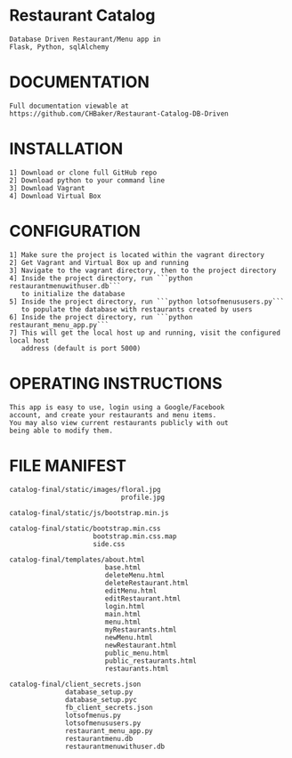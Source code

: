 # Restaurant Catalog

    Database Driven Restaurant/Menu app in 
    Flask, Python, sqlAlchemy
    
# DOCUMENTATION

    Full documentation viewable at 
    https://github.com/CHBaker/Restaurant-Catalog-DB-Driven
    
# INSTALLATION

    1] Download or clone full GitHub repo
    2] Download python to your command line
    3] Download Vagrant
    4] Download Virtual Box
    
# CONFIGURATION

    1] Make sure the project is located within the vagrant directory
    2] Get Vagrant and Virtual Box up and running
    3] Navigate to the vagrant directory, then to the project directory
    4] Inside the project directory, run ```python restaurantmenuwithuser.db```
       to initialize the database
    5] Inside the project directory, run ```python lotsofmenususers.py```
       to populate the database with restaurants created by users
    6] Inside the project directory, run ```python restaurant_menu_app.py```
    7] This will get the local host up and running, visit the configured local host
       address (default is port 5000)
       
# OPERATING INSTRUCTIONS

    This app is easy to use, login using a Google/Facebook 
    account, and create your restaurants and menu items. 
    You may also view current restaurants publicly with out 
    being able to modify them.
    
# FILE MANIFEST
    
    catalog-final/static/images/floral.jpg
                                profile.jpg
                                
    catalog-final/static/js/bootstrap.min.js
    
    catalog-final/static/bootstrap.min.css
                         bootstrap.min.css.map
                         side.css
                         
    catalog-final/templates/about.html
                            base.html
                            deleteMenu.html
                            deleteRestaurant.html
                            editMenu.html
                            editRestaurant.html
                            login.html
                            main.html
                            menu.html
                            myRestaurants.html
                            newMenu.html
                            newRestaurant.html
                            public_menu.html
                            public_restaurants.html
                            restaurants.html
                            
    catalog-final/client_secrets.json
                  database_setup.py
                  database_setup.pyc
                  fb_client_secrets.json
                  lotsofmenus.py
                  lotsofmenususers.py
                  restaurant_menu_app.py
                  restaurantmenu.db
                  restaurantmenuwithuser.db
